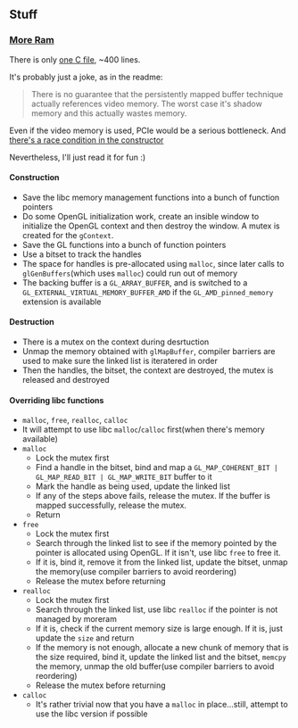 ## Stuff

### [More Ram](https://github.com/graphitemaster/moreram)

There is only [one C file](https://github.com/graphitemaster/moreram/blob/master/moreram.c), ~400 lines.

It's probably just a joke, as in the readme:

> There is no guarantee that the persistently mapped buffer technique actually references video memory. The worst case it's shadow memory and this actually wastes memory.

Even if the video memory is used, PCIe would be a serious bottleneck. And [there's a race condition in the constructor](https://www.reddit.com/r/programming/comments/4g7ew6/unlock_up_to_an_additional_4gb_of_system_ram/d2f6tg9)

Nevertheless, I'll just read it for fun :)

#### Construction

* Save the libc memory management functions into a bunch of function pointers
* Do some OpenGL initialization work, create an insible window to initialize the OpenGL context and then destroy the window. A mutex is created for the `gContext`.
* Save the GL functions into a bunch of function pointers
* Use a bitset to track the handles
* The space for handles is pre-allocated using `malloc`, since later calls to `glGenBuffers`(which uses `malloc`) could run out of memory
* The backing buffer is a `GL_ARRAY_BUFFER`, and is switched to a `GL_EXTERNAL_VIRTUAL_MEMORY_BUFFER_AMD` if the `GL_AMD_pinned_memory` extension is available

#### Destruction

* There is a mutex on the context during desrtuction
* Unmap the memory obtained with `glMapBuffer`, compiler barriers are used to make sure the linked list is iteratered in order
* Then the handles, the bitset, the context are destroyed, the mutex is released and destroyed

#### Overriding libc functions

* `malloc`, `free`, `realloc`, `calloc`
* It will attempt to use libc `malloc`/`calloc` first(when there's memory available)
* `malloc`
  * Lock the mutex first
  * Find a handle in the bitset, bind and map a `GL_MAP_COHERENT_BIT | GL_MAP_READ_BIT | GL_MAP_WRITE_BIT` buffer to it
  * Mark the handle as being used, update the linked list
  * If any of the steps above fails, release the mutex. If the buffer is mapped successfully, release the mutex.
  * Return
* `free`
  * Lock the mutex first
  * Search through the linked list to see if the memory pointed by the pointer is allocated using OpenGL. If it isn't, use libc `free` to free it.
  * If it is, bind it, remove it from the linked list, update the bitset, unmap the memory(use compiler barriers to avoid reordering)
  * Release the mutex before returning
* `realloc`
  * Lock the mutex first
  * Search through the linked list, use libc `realloc` if the pointer is not managed by moreram
  * If it is, check if the current memory size is large enough. If it is, just update the `size` and return
  * If the memory is not enough, allocate a new chunk of memory that is the size required, bind it, update the linked list and the bitset, `memcpy` the memory, unmap the old buffer(use compiler barriers to avoid reordering)
  * Release the mutex before returning
* `calloc`
  * It's rather trivial now that you have a `malloc` in place...still, attempt to use the libc version if possible
